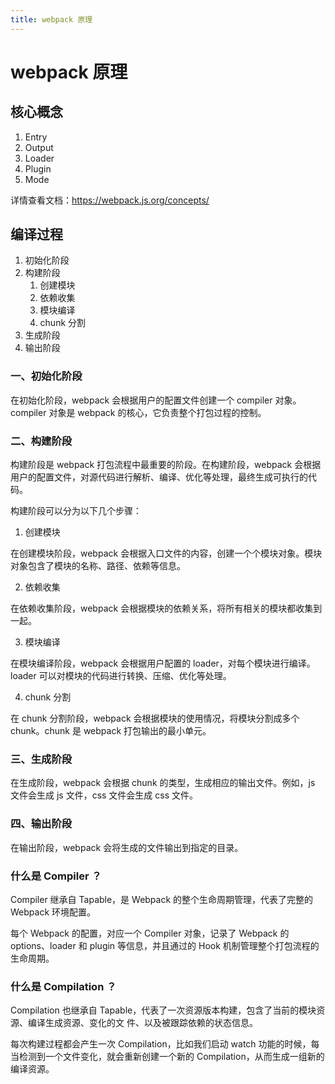 ```yaml
---
title: webpack 原理
---
```


# webpack 原理

## 核心概念

1. Entry
2. Output
3. Loader
4. Plugin
5. Mode

详情查看文档：https://webpack.js.org/concepts/

## 编译过程

1. 初始化阶段
2. 构建阶段
   1. 创建模块
   2. 依赖收集
   3. 模块编译
   4. chunk 分割
3. 生成阶段
4. 输出阶段

### 一、初始化阶段

在初始化阶段，webpack 会根据用户的配置文件创建一个 compiler 对象。compiler 对象是 webpack 的核心，它负责整个打包过程的控制。

### 二、构建阶段

构建阶段是 webpack 打包流程中最重要的阶段。在构建阶段，webpack 会根据用户的配置文件，对源代码进行解析、编译、优化等处理，最终生成可执行的代码。

构建阶段可以分为以下几个步骤：

1. 创建模块

在创建模块阶段，webpack 会根据入口文件的内容，创建一个个模块对象。模块对象包含了模块的名称、路径、依赖等信息。

2. 依赖收集

在依赖收集阶段，webpack 会根据模块的依赖关系，将所有相关的模块都收集到一起。

3. 模块编译

在模块编译阶段，webpack 会根据用户配置的 loader，对每个模块进行编译。loader 可以对模块的代码进行转换、压缩、优化等处理。

4. chunk 分割

在 chunk 分割阶段，webpack 会根据模块的使用情况，将模块分割成多个 chunk。chunk 是 webpack 打包输出的最小单元。

### 三、生成阶段

在生成阶段，webpack 会根据 chunk 的类型，生成相应的输出文件。例如，js 文件会生成 js 文件，css 文件会生成 css 文件。

### 四、输出阶段

在输出阶段，webpack 会将生成的文件输出到指定的目录。

### 什么是 Compiler ？

Compiler 继承自 Tapable，是 Webpack 的整个生命周期管理，代表了完整的 Webpack 环境配置。

每个 Webpack 的配置，对应一个 Compiler 对象，记录了 Webpack 的 options、loader 和 plugin 等信息，并且通过的 Hook 机制管理整个打包流程的生命周期。

### 什么是 Compilation ？

Compilation 也继承自 Tapable，代表了一次资源版本构建，包含了当前的模块资源、编译生成资源、变化的文 件、以及被跟踪依赖的状态信息。

每次构建过程都会产生一次 Compilation，比如我们启动 watch 功能的时候，每当检测到一个文件变化，就会重新创建一个新的 Compilation，从而生成一组新的编译资源。
